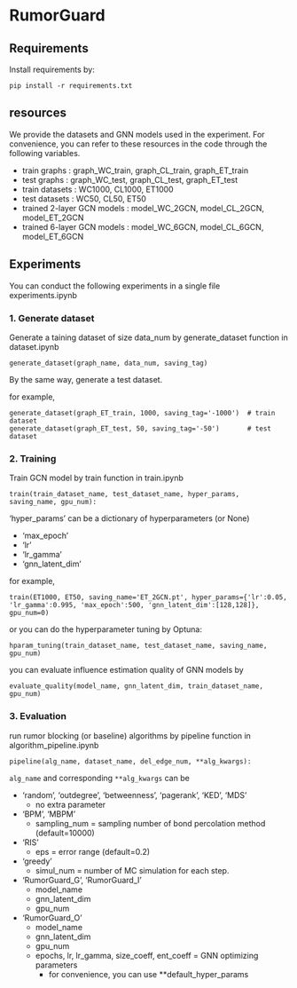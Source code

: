 # RumorGuard



## Requirements

Install requirements by:

```
pip install -r requirements.txt
```

## resources

We provide the datasets and GNN models used in the experiment. For convenience, you can refer to these resources in the code through the following variables.

- train graphs : graph_WC_train, graph_CL_train, graph_ET_train
- test graphs : graph_WC_test, graph_CL_test, graph_ET_test
- train datasets : WC1000, CL1000, ET1000
- test datasets : WC50, CL50, ET50
- trained 2-layer GCN models : model_WC_2GCN, model_CL_2GCN, model_ET_2GCN
- trained 6-layer GCN models : model_WC_6GCN, model_CL_6GCN, model_ET_6GCN

## Experiments

You can conduct the following experiments in a single file experiments.ipynb

### 1. Generate dataset

Generate a taining dataset of size data_num by generate_dataset function in dataset.ipynb

```
generate_dataset(graph_name, data_num, saving_tag)
```

By the same way, generate a test dataset.

for example,

```
generate_dataset(graph_ET_train, 1000, saving_tag='-1000')  # train dataset
generate_dataset(graph_ET_test, 50, saving_tag='-50')       # test dataset
```

### 2. Training

Train GCN model by train function in train.ipynb

```
train(train_dataset_name, test_dataset_name, hyper_params, saving_name, gpu_num):
```

‘hyper_params’ can be a dictionary of hyperparameters (or None)

- ‘max_epoch’
- ‘lr’
- ‘lr_gamma’
- ‘gnn_latent_dim’

for example,

```
train(ET1000, ET50, saving_name='ET_2GCN.pt', hyper_params={'lr':0.05, 'lr_gamma':0.995, 'max_epoch':500, 'gnn_latent_dim':[128,128]}, gpu_num=0)
```

or you can do the hyperparameter tuning by Optuna:

```
hparam_tuning(train_dataset_name, test_dataset_name, saving_name, gpu_num)
```

you can evaluate influence estimation quality of GNN models by

```
evaluate_quality(model_name, gnn_latent_dim, train_dataset_name, gpu_num)
```

### 3. Evaluation

run rumor blocking (or baseline) algorithms by pipeline function in algorithm_pipeline.ipynb

```
pipeline(alg_name, dataset_name, del_edge_num, **alg_kwargs):
```

`alg_name` and corresponding `**alg_kwargs` can be

- ‘random’, ‘outdegree’, ‘betweenness’, ‘pagerank’, ‘KED’, ‘MDS’
    - no extra parameter
- ‘BPM’, ‘MBPM’
    - sampling_num = sampling number of bond percolation method (default=10000)
- ‘RIS’
    - eps = error range (default=0.2)
- ‘greedy’
    - simul_num = number of MC simulation for each step.
- ‘RumorGuard_G’, ‘RumorGuard_I’
    - model_name
    - gnn_latent_dim
    - gpu_num
- ‘RumorGuard_O’
    - model_name
    - gnn_latent_dim
    - gpu_num
    - epochs, lr, lr_gamma, size_coeff, ent_coeff = GNN optimizing parameters
        - for convenience, you can use **default_hyper_params
